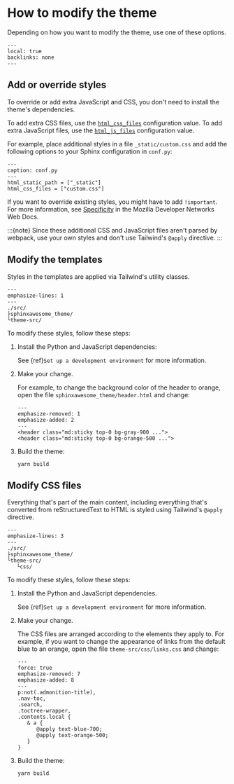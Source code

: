 # How to modify the theme

Depending on how you want to modify the theme, use one of these options.

```{contents} On this page
---
local: true
backlinks: none
---
```

## Add or override styles

To override or add extra JavaScript and CSS, you don't need to install the theme's
dependencies.

To add extra CSS files,
use the [`html_css_files`](https://www.sphinx-doc.org/en/master/usage/configuration.html#confval-html_js_files) configuration value.
To add extra JavaScript files, use the [`html_js_files`](https://www.sphinx-doc.org/en/master/usage/configuration.html#confval-html_css_files)
configuration value.

For example, place additional styles in a file `_static/custom.css` and add the
following options to your Sphinx configuration in `conf.py`:

```{code-block} python
---
caption: conf.py
---
html_static_path = ["_static"]
html_css_files = ["custom.css"]
```

If you want to override existing styles, you might have to add `!important`. For more
information, see
[Specificity](https://developer.mozilla.org/en-US/docs/Web/CSS/Specificity) in the
Mozilla Developer Networks Web Docs.

:::{note}
Since these additional CSS and JavaScript files aren't parsed by webpack, use your own
styles and don't use Tailwind's `@apply` directive.
:::

## Modify the templates

Styles in the templates are applied via Tailwind's utility classes.

```{code-block} console
---
emphasize-lines: 1
---
./src/
├sphinxawesome_theme/
└theme-src/
```

To modify these styles, follow these steps:

1. Install the Python and JavaScript dependencies:

   See {ref}`Set up a development environment` for more information.

1. Make your change.

   For example, to change the background color of the header to orange,
   open the file `sphinxawesome_theme/header.html` and change:

   ```{code-block} html
   ---
   emphasize-removed: 1
   emphasize-added: 2
   ---
   <header class="md:sticky top-0 bg-gray-900 ...">
   <header class="md:sticky top-0 bg-orange-500 ...">
   ```

1. Build the theme:

   ```console
   yarn build
   ```

## Modify CSS files

Everything that's part of the main content, including everything that's converted from
reStructuredText to HTML is styled using Tailwind's `@apply` directive.

```{code-block} console
---
emphasize-lines: 3
---
./src/
├sphinxawesome_theme/
└theme-src/
   └css/
```

To modify these styles, follow these steps:

1. Install the Python and JavaScript dependencies.

   See {ref}`Set up a development environment` for more information.

1. Make your change.

   The CSS files are arranged according to the elements they apply to. For example, if you
   want to change the appearance of links from the default blue to an orange, open the file
   `theme-src/css/links.css` and change:

   ```{code-block} css
   ---
   force: true
   emphasize-removed: 7
   emphasize-added: 8
   ---
   p:not(.admonition-title),
   .nav-toc,
   .search,
   .toctree-wrapper,
   .contents.local {
      & a {
         @apply text-blue-700;
         @apply text-orange-500;
      }
   }
   ```

1. Build the theme:

   ```console
   yarn build
   ```
